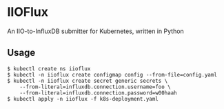 # IIOFlux
An IIO-to-InfluxDB submitter for Kubernetes, written in Python

## Usage
```
$ kubectl create ns iioflux
$ kubectl -n iioflux create configmap config --from-file=config.yaml
$ kubectl -n iioflux create secret generic secrets \
    --from-literal=influxdb.connection.username=foo \
    --from-literal=influxdb.connection.password=w00haah
$ kubectl apply -n iioflux -f k8s-deployment.yaml
```
